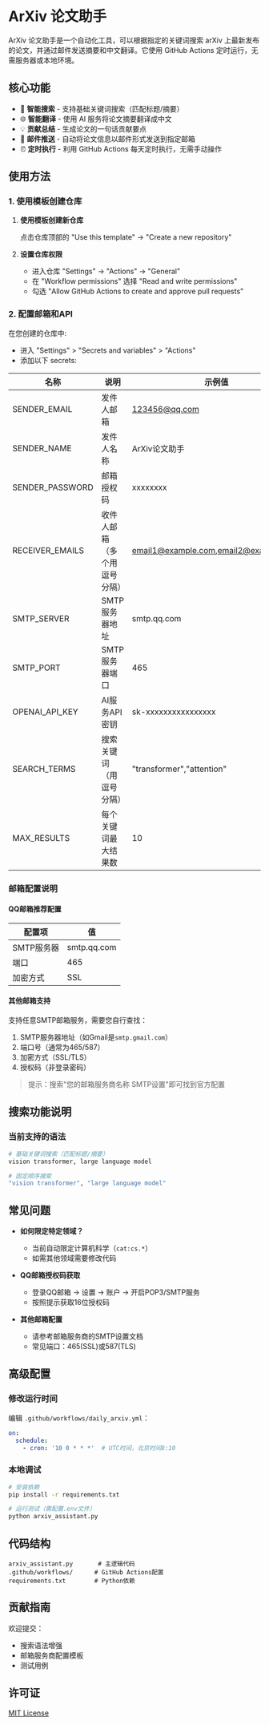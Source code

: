 # ArXiv 论文助手

ArXiv 论文助手是一个自动化工具，可以根据指定的关键词搜索 arXiv 上最新发布的论文，并通过邮件发送摘要和中文翻译。它使用 GitHub Actions 定时运行，无需服务器或本地环境。

## 核心功能

- 📝 **智能搜索** - 支持基础关键词搜索（匹配标题/摘要）
- 🌐 **智能翻译** - 使用 AI 服务将论文摘要翻译成中文
- 💡 **贡献总结** - 生成论文的一句话贡献要点
- 📧 **邮件推送** - 自动将论文信息以邮件形式发送到指定邮箱
- ⏰ **定时执行** - 利用 GitHub Actions 每天定时执行，无需手动操作

## 使用方法

### 1. 使用模板创建仓库

1. **使用模板创建新仓库**
   
   点击仓库顶部的 "Use this template" → "Create a new repository"
   
2. **设置仓库权限**
   - 进入仓库 "Settings" → "Actions" → "General"
   - 在 "Workflow permissions" 选择 "Read and write permissions"
   - 勾选 "Allow GitHub Actions to create and approve pull requests"

### 2. 配置邮箱和API

在您创建的仓库中:
- 进入 "Settings" > "Secrets and variables" > "Actions"
- 添加以下 secrets:

| 名称 | 说明 | 示例值 |
|------|------|--------|
| SENDER_EMAIL | 发件人邮箱 | 123456@qq.com |
| SENDER_NAME | 发件人名称 | ArXiv论文助手 |
| SENDER_PASSWORD | 邮箱授权码 | xxxxxxxx |
| RECEIVER_EMAILS | 收件人邮箱（多个用逗号分隔） | email1@example.com,email2@example.com |
| SMTP_SERVER | SMTP服务器地址 | smtp.qq.com |
| SMTP_PORT | SMTP服务器端口 | 465 |
| OPENAI_API_KEY | AI服务API密钥 | sk-xxxxxxxxxxxxxxxx |
| SEARCH_TERMS | 搜索关键词（用逗号分隔） | "transformer","attention" |
| MAX_RESULTS | 每个关键词最大结果数 | 10 |

### 邮箱配置说明

#### QQ邮箱推荐配置
| 配置项 | 值 |
|--------|----|
| SMTP服务器 | smtp.qq.com |
| 端口 | 465 |
| 加密方式 | SSL |

#### 其他邮箱支持
支持任意SMTP邮箱服务，需要您自行查找：
1. SMTP服务器地址（如Gmail是`smtp.gmail.com`）
2. 端口号（通常为465/587）
3. 加密方式（SSL/TLS）
4. 授权码（非登录密码）

> 提示：搜索"您的邮箱服务商名称 SMTP设置"即可找到官方配置

## 搜索功能说明

### 当前支持的语法
```bash
# 基础关键词搜索（匹配标题/摘要）
vision transformer, large language model

# 固定顺序搜索
"vision transformer", "large language model"
```

## 常见问题

- **如何限定特定领域？**
   - 当前自动限定计算机科学（`cat:cs.*`）
   - 如需其他领域需要修改代码

- **QQ邮箱授权码获取**
   - 登录QQ邮箱 → 设置 → 账户 → 开启POP3/SMTP服务
   - 按照提示获取16位授权码

- **其他邮箱配置**
   - 请参考邮箱服务商的SMTP设置文档
   - 常见端口：465(SSL)或587(TLS)

## 高级配置

### 修改运行时间
编辑 `.github/workflows/daily_arxiv.yml`：
```yaml
on:
  schedule:
    - cron: '10 0 * * *'  # UTC时间，北京时间8:10
```

### 本地调试
```bash
# 安装依赖
pip install -r requirements.txt

# 运行测试（需配置.env文件）
python arxiv_assistant.py
```

## 代码结构
```text
arxiv_assistant.py       # 主逻辑代码
.github/workflows/      # GitHub Actions配置
requirements.txt        # Python依赖
```

## 贡献指南
欢迎提交：
- 搜索语法增强
- 邮箱服务商配置模板
- 测试用例

## 许可证
[MIT License](LICENSE)